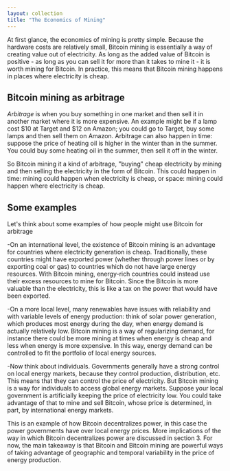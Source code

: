 ```yaml
---
layout: collection
title: "The Economics of Mining"
---
```


<p>At first glance, the economics of mining is pretty simple. Because the hardware costs are relatively small, Bitcoin mining is essentially a way of creating value out of electricity. As long as the added value of Bitcoin is positive - as long as you can sell it for more than it takes to mine it - it is worth mining for Bitcoin. In practice, this means that Bitcoin mining happens in places where electricity is cheap.</p>

<h2>Bitcoin mining as arbitrage</h2>

<p><i>Arbitrage</i> is when you buy something in one market and then sell it in another market where it is more expensive. An example might be if a lamp cost $10 at Target and $12 on Amazon; you could go to Target, buy some lamps and then sell them on Amazon. Arbitrage can also happen in time: suppose the price of heating oil is higher in the winter than in the summer. You could buy some heating oil in the summer, then sell it off in the winter.</p>

<p>So Bitcoin mining it a kind of arbitrage, "buying" cheap electricity by mining and then selling the electricity in the form of Bitcoin. This could happen in time: mining could happen when electricity is cheap, or space: mining could happen where electricity is cheap.</p>

<h2>Some examples</h2>

<p>Let's think about some examples of how people might use Bitcoin for arbitrage</p>

<p>-On an international level, the existence of Bitcoin mining is an advantage for countries where electricity generation is cheap. Traditionally, these countries might have exported power (whether through power lines or by exporting coal or gas) to countries which do not have large energy resources. With Bitcoin mining, energy-rich countries could instead use their excess resources to mine for Bitcoin. Since the Bitcoin is more valuable than the electricity, this is like a tax on the power that would have been exported.</p>

<p>-On a more local level, many renewables have issues with reliability and with variable levels of energy production: think of solar power generation, which produces most energy during the day, when energy demand is actually relatively low. Bitcoin mining is a way of regularizing demand, for instance there could be more mining at times when energy is cheap and less when energy is more expensive. In this way, energy demand can be controlled to fit the portfolio of local energy sources.</p>

<p>-Now think about individuals. Governments generally have a strong control on local energy markets, because they control production, distribution, etc. This means that they can control the price of electricity. But Bitcoin mining is a way for individuals to access global energy markets. Suppose your local government is artificially keeping the price of electricity low. You could take advantage of that to mine and sell Bitcoin, whose price is determined, in part, by international energy markets.</p>

<p>This is an example of how Bitcoin decentralizes power, in this case the power governments have over local energy prices. More implications of the way in which Bitcoin decentralizes power are discussed in section 3. For now, the main takeaway is that Bitcoin and Bitcoin mining are powerful ways of taking advantage of geographic and temporal variability in the price of energy production.</p>















